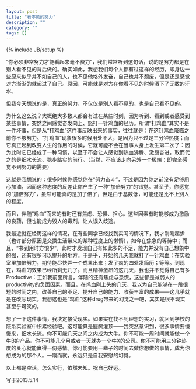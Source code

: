 ```yaml
---
layout: post
title: "看不见的努力"
description: ""
category: ""
tags: []
---
```

{% include JB/setup %}

“你必须非常努力才能看起来毫不费力”，我们常常听到这句话，说的是努力都是在别人看不见的背后做的。确实如此，我想我们每个人都有过这样的经历，即身边一些原来似乎并不如自己的人，也不见他格外发奋，自己也并不颓废，但是还是感觉对方渐渐的就超过了自己。原因，可能就是对方在你看不见的时候洒下了无数的汗水。  

但我今天想说的是，真正的努力，不仅仅是别人看不见的，也是自己看不见的。  

为什么这么说？大概绝大多数人都会有过在某些时刻，因为听到、看到或者感受到某些事情，突然之间感觉奋发向上、怒打一针鸡血的经历。所谓“打鸡血”其实不是一件坏事，但是从“打鸡血”这件事反映出来的事实，往往就是：在这针鸡血降临之前你不够努力。“打鸡血”现象很多时候用处不大，是因为只不过是三分钟热度；而它真正起到改变人生的作用的时候，它就可能不会在当事人身上发生第二次了：因为此时它已经成了一种习惯，以至于不会让人感觉到热血沸腾、激昂奋进，取而代之的是细水长流、稳步踏实的前行。（当然，不应该走向另外一个极端：即完全感觉不到努力的需要）  

这就是我想说的：很多时候你感觉你在“努力奋斗”，不过是因为你之前没有足够用心加油，因而这种态度的反差让你产生了一种“加倍努力”的错觉。甚至乎，你感觉的“加倍努力”，虽然可能真的是加了倍了，但是由于基数低，可能还是比不上别人的程度。  

而且，伴随“鸡血”而来的有时还有焦虑、恐惧、担心。这些因素有时能够成为激励的良药，但也能成为毁人的毒剂，让人误入歧途。  

我最近就在经历这样的情况，在有些同学已经找到实习的情况下，我才刚刚起步（也许部分原因是交换生活带来的某种程度上的懒惰），如今在焦急的等待中；而且，“书到用时方恨少”，此时才发现自己有如此多的不足，能力并没有自己想象中的强，还有很多可以提升的地方。于是乎，开始的几天我就打了一针鸡血：在实验室里加倍努力，期待能尽快弄一个成果出来；发了疯的四处发简历；等等。到现在，鸡血的效果已经所剩无几了。而且精神激昂的这几天，我也并不觉得自己有多Productive：正如我前面所言，伴随的还有焦虑与恐慌，这些都是减弱人的productivity的负面因素。而且，在鸡血刚上头的几天，我以为自己能够在一段很短的时间之内，改善自己的不足、提升自己的能力、收获丰富的成果——这几乎就是在改写现实。我想这也是“鸡血”这种drug带来的幻觉之一吧，其实是很不现实甚至乎可笑的。  

想了一下这件事情，我决定接受现实。如果实在找不到理想的实习，就回到学校的院系实验室中积累经验吧。这可能算是醍醐灌顶——我突然意识到，很多事情要慢慢来，细水长流。你不可能几天之间之内成为大牛。你不可能一周时间就能做一个牛B的产品。你不可能几个月或者一天就办一个牛X的公司。你不可能用三分钟热度的关心就能赢得一份感情。你可能要用一辈子的时间去做你想做的事情，成为你想成为的那个人。一蹴而就，永远只是自我安慰的幻觉。  

以上都是空话。怎么实行，依然未知。祝自己好运。  

写于2013.5.14  
